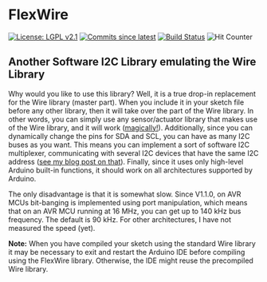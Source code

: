 # FlexWire

[![License: LGPL v2.1](https://img.shields.io/badge/License-LGPLv2.1-blue.svg)](https://www.gnu.org/licenses/lgpl-2.1)
[![Commits since latest](https://img.shields.io/github/commits-since/felias-fogg/FlexWire/latest)](https://github.com/felias-fogg/FlexWire/commits/main)
[![Build Status](https://github.com/felias-fogg/FlexWire/workflows/LibraryBuild/badge.svg)](https://github.com/felias-fogg/FlexWire/actions)
![Hit Counter](https://visitor-badge.laobi.icu/badge?page_id=felias-fogg.FlexWire)

## Another Software I2C Library emulating the Wire Library

Why would you like to use this library? Well, it is a true drop-in replacement for the Wire library (master part). When you include it in your sketch file before any other library, then it will take over the part of the Wire library. In other words, you can simply use any sensor/actuator library that makes use of the Wire library, and it will work ([magically!](https://arduino-craft-corner.de/index.php/2023/11/29/replacing-the-wire-library-sometimes/)). Additionally, since you can dynamically change the pins for SDA and SCL, you can have as many I2C buses as you want. This means you can implement a sort of software I2C multiplexer, communicating with several I2C devices that have the same I2C address ([see my blog post on that](https://arduino-craft-corner.de/index.php/2023/12/14/software-i2c-multiplexer/)). Finally, since it uses only high-level Arduino built-in functions, it should work on all architectures supported by Arduino.

The only disadvantage is that it is somewhat slow. Since V1.1.0, on AVR MCUs bit-banging is implemented using port manipulation, which means that on an AVR MCU running at 16 MHz, you can get up to 140 kHz bus frequency. The default is 90 kHz. For other architectures, I have not measured the speed (yet).

**Note:** When you have compiled your sketch using the standard Wire library it may be necessary to exit and restart the Arduino IDE before compiling using the FlexWire library. Otherwise, the IDE might reuse the precompiled Wire library. 
